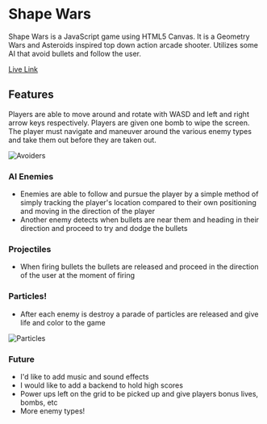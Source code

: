 # Shape Wars

Shape Wars is a JavaScript game using HTML5 Canvas. It is a Geometry Wars and Asteroids inspired top down action arcade shooter. Utilizes some AI that avoid bullets and follow the user.

[Live Link](http://www.shapewars.xyz)

## Features

Players are able to move around and rotate with WASD and left and right arrow keys respectively. Players are given one bomb to wipe the screen. The player must navigate and maneuver around the various enemy types and take them out before they are taken out.

![Avoiders](https://github.com/gabrieltal/shape_wars/blob/master/docs/avoiders.gif)

### AI Enemies
   * Enemies are able to follow and pursue the player by a simple method of simply tracking the player's location compared to their own positioning and moving in the direction of the player
   * Another enemy detects when bullets are near them and heading in their direction and proceed to try and dodge the bullets

### Projectiles
   * When firing bullets the bullets are released and proceed in the direction of the user at the moment of firing

### Particles!
   * After each enemy is destroy a parade of particles are released and give life and color to the game

![Particles](https://github.com/gabrieltal/shape_wars/blob/master/docs/particles.gif)

### Future
  * I'd like to add music and sound effects
  * I would like to add a backend to hold high scores
  * Power ups left on the grid to be picked up and give players bonus lives, bombs, etc
  * More enemy types!
